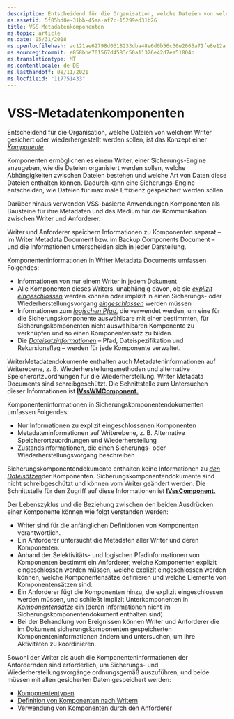 ```yaml
---
description: Entscheidend für die Organisation, welche Dateien von welchem Writer gesichert oder wiederhergestellt werden sollen, ist das Konzept einer Komponente.
ms.assetid: 5f85bd0e-31bb-45aa-af7c-15299ed31b26
title: VSS-Metadatenkomponenten
ms.topic: article
ms.date: 05/31/2018
ms.openlocfilehash: ac121ae62798d0318233dba48e6d0b56c36e2065a71fe8e12af9c963893dd027
ms.sourcegitcommit: e858bbe701567d4583c50a11326e42d7ea51804b
ms.translationtype: MT
ms.contentlocale: de-DE
ms.lasthandoff: 08/11/2021
ms.locfileid: "117751433"
---
```

# <a name="vss-metadata-components"></a>VSS-Metadatenkomponenten

Entscheidend für die Organisation, welche Dateien von welchem Writer gesichert oder wiederhergestellt werden sollen, ist das Konzept einer [*Komponente*](vssgloss-c.md).

Komponenten ermöglichen es einem Writer, einer Sicherungs-Engine anzugeben, wie die Dateien organisiert werden sollen, welche Abhängigkeiten zwischen Dateien bestehen und welche Art von Daten diese Dateien enthalten können. Dadurch kann eine Sicherungs-Engine entscheiden, wie Dateien für maximale Effizienz gespeichert werden sollen.

Darüber hinaus verwenden VSS-basierte Anwendungen Komponenten als Bausteine für ihre Metadaten und das Medium für die Kommunikation zwischen Writer und Anforderer.

Writer und Anforderer speichern Informationen zu Komponenten separat – im Writer Metadata Document bzw. im Backup Components Document – und die Informationen unterscheiden sich in jeder Darstellung.

Komponenteninformationen in Writer Metadata Documents umfassen Folgendes:

-   Informationen von nur einem Writer in jedem Dokument
-   Alle Komponenten dieses Writers, unabhängig davon, ob sie [*explizit eingeschlossen*](vssgloss-e.md) werden können oder implizit in einen Sicherungs- oder Wiederherstellungsvorgang [*eingeschlossen*](vssgloss-i.md) werden müssen
-   Informationen zum [*logischen Pfad,*](vssgloss-l.md) die verwendet werden, um eine für die Sicherungskomponente auswählbare mit einer bestimmten, für Sicherungskomponenten nicht auswählbaren Komponente zu verknüpfen und so einen Komponentensatz zu bilden.
-   Die [*Dateisatzinformationen*](vssgloss-f.md) – Pfad, Dateispezifikation und Rekursionsflag – werden für jede Komponente verwaltet.

WriterMetadatendokumente enthalten auch Metadateninformationen auf Writerebene, z. B. Wiederherstellungsmethoden und alternative Speicherortzuordnungen für die Wiederherstellung. Writer Metadata Documents sind schreibgeschützt. Die Schnittstelle zum Untersuchen dieser Informationen ist [**IVssWMComponent.**](/windows/desktop/api/VsBackup/nl-vsbackup-ivsswmcomponent)

Komponenteninformationen in Sicherungskomponentendokumenten umfassen Folgendes:

-   Nur Informationen zu explizit eingeschlossenen Komponenten
-   Metadateninformationen auf Writerebene, z. B. Alternative Speicherortzuordnungen und Wiederherstellung
-   Zustandsinformationen, die einen Sicherungs- oder Wiederherstellungsvorgang beschreiben

Sicherungskomponentendokumente enthalten keine Informationen zu [*den Dateisätzen*](vssgloss-f.md)der Komponenten. Sicherungskomponentendokumente sind nicht schreibgeschützt und können vom Writer geändert werden. Die Schnittstelle für den Zugriff auf diese Informationen ist [**IVssComponent.**](/windows/desktop/api/VsWriter/nl-vswriter-ivsscomponent)

Der Lebenszyklus und die Beziehung zwischen den beiden Ausdrücken einer Komponente können wie folgt verstanden werden:

-   Writer sind für die anfänglichen Definitionen von Komponenten verantwortlich.
-   Ein Anforderer untersucht die Metadaten aller Writer und deren Komponenten.
-   Anhand der Selektivitäts- und logischen Pfadinformationen von Komponenten bestimmt ein Anforderer, welche Komponenten explizit eingeschlossen werden müssen, welche explizit eingeschlossen werden können, welche Komponentensätze definieren und welche Elemente von Komponentensätzen sind.
-   Ein Anforderer fügt die Komponenten hinzu, die explizit eingeschlossen werden müssen, und schließt implizit Unterkomponenten in [*Komponentensätze*](/windows) ein (deren Informationen nicht im Sicherungskomponentendokument enthalten sind).
-   Bei der Behandlung von Ereignissen können Writer und Anforderer die im Dokument sicherungskomponenten gespeicherten Komponenteninformationen ändern und untersuchen, um ihre Aktivitäten zu koordinieren.

Sowohl der Writer als auch die Komponenteninformationen der Anfordernden sind erforderlich, um Sicherungs- und Wiederherstellungsvorgänge ordnungsgemäß auszuführen, und beide müssen mit allen gesicherten Daten gespeichert werden:

-   [Komponententypen](component-types.md)
-   [Definition von Komponenten nach Writern](definition-of-components-by-writers.md)
-   [Verwendung von Komponenten durch den Anforderer](use-of-components-by-the-requestor.md)

 

 
